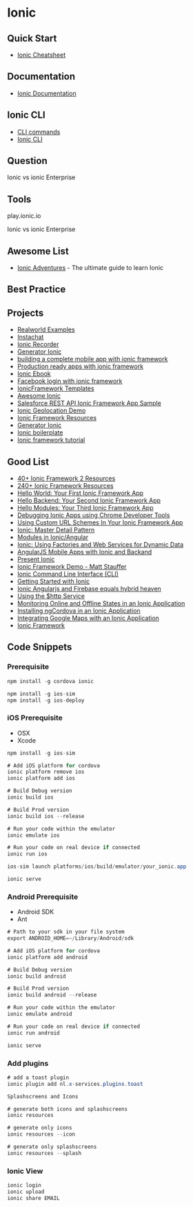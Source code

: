 # Ionic

## Quick Start
* [Ionic Cheatsheet](https://devdactic.com/ionic-cheatsheet/)

## Documentation
* [Ionic Documentation](http://docs.ionic.io/docs)

## Ionic CLI
* [CLI commands](https://github.com/TwoGears/hakomo-guides/wiki/Ionic-cheatsheet)
* [Ionic CLI](https://github.com/driftyco/ionic-cli)


## Question
Ionic vs ionic Enterprise


## Tools
play.ionic.io

Ionic vs ionic Enterprise

## Awesome List
* [Ionic Adventures](https://github.com/juarezpaf/ionic-adventures) - The ultimate guide to learn Ionic 

## Best Practice

## Projects
* [Realworld Examples](https://github.com/lockeyo/Ionic-Framework-Resources/blob/master/realworld-examples.md)
* [Instachat](https://github.com/gregavola/instachat)
* [Ionic Recorder](https://github.com/tracktunes/ionic-recorder)
* [Generator Ionic](https://github.com/diegonetto/generator-ionic)
* [building a complete mobile app with ionic framework](https://github.com/ionicthemes/building-a-complete-mobile-app-with-ionic-framework)
* [Production ready apps with ionic framework](https://github.com/airpair/production-ready-apps-with-ionic-framework)
* [Ionic Ebook](https://github.com/innovieco/ionic-ebook)
* [Facebook login with ionic framework](https://github.com/ionicthemes/facebook-login-with-ionic-framework)
* [IonicFramework Templates](https://github.com/HansUXdev/IonicFramework-Templates)
* [Awesome Ionic](https://github.com/chrisbernal/awesome-ionic)
* [Salesforce REST API Ionic Framework App Sample](https://github.com/myurasov/Salesforce-REST-API-Ionic-Framework-App-Sample)
* [Ionic Geolocation Demo](https://github.com/Gajotres/IonicGeolocationDemo)
* [Ionic Framework Resources](https://github.com/lockeyo/Ionic-Framework-Resources)
* [Generator Ionic](https://github.com/mikehaas763/generator-ionic)
* [Ionic boilerplate](https://github.com/cowfox/ionic-boilerplate)
* [Ionic framework tutorial](https://thinkster.io/ionic-framework-tutorial)

## Good List

* [40+ Ionic Framework 2 Resources](http://mcgivery.com/15-ionic-framework-2-resources/)
* [240+ Ionic Framework Resources](http://mcgivery.com/100-ionic-framework-resources/)
* [Hello World: Your First Ionic Framework App](http://mcgivery.com/hello-world-first-ionic-framework-app/)
* [Hello Backend: Your Second Ionic Framework App](http://mcgivery.com/hello-backend-your-second-ionic-framework-app/)
* [Hello Modules: Your Third Ionic Framework App](http://mcgivery.com/hello-modules-your-third-ionic-framework-app/)
* [Debugging Ionic Apps using Chrome Developer Tools](http://mcgivery.com/debugging-ionic-apps-chrome-developer-tools/)
* [Using Custom URL Schemes In Your Ionic Framework App](http://mcgivery.com/using-custom-url-schemes-ionic-framework-app/)
* [Ionic: Master Detail Pattern](http://mcgivery.com/ionic-master-detail-pattern/)
* [Modules in Ionic/Angular](http://mcgivery.com/modules-ionicangular/)
* [Ionic: Using Factories and Web Services for Dynamic Data](http://mcgivery.com/ionic-using-factories-and-web-services-for-dynamic-data/)
* [AngularJS Mobile Apps with Ionic and Backand](http://blog.backand.com/angularjs-mobile-apps-with-ionic-and-backand/)
* [Present Ionic](http://ionicframework.com/present-ionic/slides/#/1)
* [Ionic Framework Demo - Matt Stauffer](https://www.youtube.com/watch?v=nh9EARpk-dc)
* [Ionic Command Line Interface (CLI)](http://www.joshmorony.com/getting-started-with-the-ionic-command-line-interface-cli/)
* [Getting Started with Ionic](http://blog.teamtreehouse.com/getting-started-ionic)
* [Ionic Angularjs and Firebase equals hybrid heaven](http://blog.budacode.com/2015/06/09/ionic-angularjs-and-firebase-equals-hybrid-heaven/)
* [Using the $http Service](http://www.joshmorony.com/part-1-using-the-http-service-in-ionic-to-dynamically-load-google-map-markers/)
* [Monitoring Online and Offline States in an Ionic Application](http://www.joshmorony.com/monitoring-online-and-offline-states-in-an-ionic-application/)
* [Installing ngCordova in an Ionic Application](http://www.joshmorony.com/installing-ngcordova-in-an-ionic-application/)
* [Integrating Google Maps with an Ionic Application](http://www.joshmorony.com/integrating-google-maps-with-an-ionic-application/)
* [Ionic Framework](https://www.script-tutorials.com/ionic-framework/)



## Code Snippets

### Prerequisite
```java
npm install -g cordova ionic

npm install -g ios-sim
npm install -g ios-deploy
```

### iOS Prerequisite
* OSX
* Xcode

```java
npm install -g ios-sim

# Add iOS platform for cordova
ionic platform remove ios
ionic platform add ios

# Build Debug version
ionic build ios

# Build Prod version
ionic build ios --release 

# Run your code within the emulator
ionic emulate ios

# Run your code on real device if connected
ionic run ios

ios-sim launch platforms/ios/build/emulator/your_ionic.app

ionic serve
```

### Android Prerequisite
* Android SDK
* Ant


```java
# Path to your sdk in your file system
export ANDROID_HOME=~/Library/Android/sdk

# Add iOS platform for cordova
ionic platform add android

# Build Debug version
ionic build android

# Build Prod version
ionic build android --release 

# Run your code within the emulator
ionic emulate android

# Run your code on real device if connected
ionic run android

ionic serve
```

### Add plugins
```java
# add a toast plugin
ionic plugin add nl.x-services.plugins.toast

Splashscreens and Icons

# generate both icons and splashscreens
ionic resources

# generate only icons
ionic resources --icon

# generate only splashscreens
ionic resources --splash
```

### Ionic View
```java
ionic login
ionic upload
ionic share EMAIL
```






